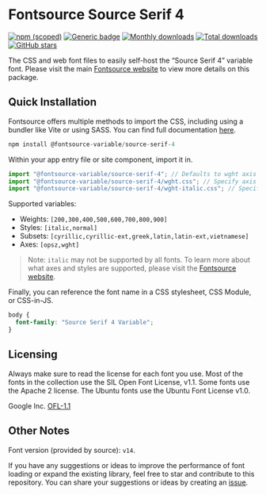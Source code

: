 # Fontsource Source Serif 4

[![npm (scoped)](https://img.shields.io/npm/v/@fontsource-variable/source-serif-4?color=brightgreen)](https://www.npmjs.com/package/@fontsource-variable/source-serif-4) [![Generic badge](https://img.shields.io/badge/fontsource-passing-brightgreen)](https://github.com/fontsource/fontsource) [![Monthly downloads](https://badgen.net/npm/dm/@fontsource-variable/source-serif-4)](https://github.com/fontsource/fontsource) [![Total downloads](https://badgen.net/npm/dt/@fontsource-variable/source-serif-4)](https://github.com/fontsource/fontsource) [![GitHub stars](https://img.shields.io/github/stars/fontsource/fontsource.svg?style=social&label=Star)](https://github.com/fontsource/fontsource/stargazers)

The CSS and web font files to easily self-host the “Source Serif 4” variable font. Please visit the main [Fontsource website](https://fontsource.org/fonts/source-serif-4) to view more details on this package.

## Quick Installation

Fontsource offers multiple methods to import the CSS, including using a bundler like Vite or using SASS. You can find full documentation [here](https://fontsource.org/docs/getting-started/introduction).

```javascript
npm install @fontsource-variable/source-serif-4
```

Within your app entry file or site component, import it in.

```javascript
import "@fontsource-variable/source-serif-4"; // Defaults to wght axis
import "@fontsource-variable/source-serif-4/wght.css"; // Specify axis
import "@fontsource-variable/source-serif-4/wght-italic.css"; // Specify axis and style
```

Supported variables:
- Weights: `[200,300,400,500,600,700,800,900]`
- Styles: `[italic,normal]`
- Subsets: `[cyrillic,cyrillic-ext,greek,latin,latin-ext,vietnamese]`
- Axes: `[opsz,wght]`

> Note: `italic` may not be supported by all fonts. To learn more about what axes and styles are supported, please visit the [Fontsource website](https://fontsource.org/fonts/source-serif-4).

Finally, you can reference the font name in a CSS stylesheet, CSS Module, or CSS-in-JS.

```css
body {
  font-family: "Source Serif 4 Variable";
}
```

## Licensing
Always make sure to read the license for each font you use. Most of the fonts in the collection use the SIL Open Font License, v1.1. Some fonts use the Apache 2 license. The Ubuntu fonts use the Ubuntu Font License v1.0.

Google Inc.
[OFL-1.1](http://scripts.sil.org/OFL)

## Other Notes
Font version (provided by source): `v14`.

If you have any suggestions or ideas to improve the performance of font loading or expand the existing library, feel free to star and contribute to this repository. You can share your suggestions or ideas by creating an [issue](https://github.com/fontsource/fontsource/issues).